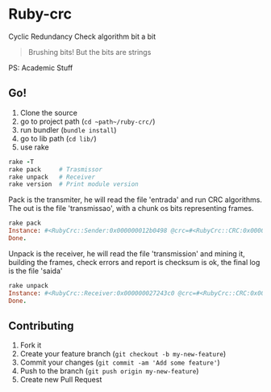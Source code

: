 # Ruby-crc

Cyclic Redundancy Check algorithm bit a bit

> Brushing bits! But the bits are strings

PS: Academic Stuff

## Go!

1. Clone the source
2. go to project path (`cd ~path~/ruby-crc/`)
3. run bundler (`bundle install`)
4. go to lib path (`cd lib/`)
5. use rake

```ruby
rake -T
rake pack     # Trasmissor
rake unpack   # Receiver
rake version  # Print module version
```

Pack is the transmiter, he will read the file 'entrada' and run CRC algorithms. The out is the file 'transmissao', with a chunk os bits representing frames.

```ruby
rake pack
Instance: #<RubyCrc::Sender:0x000000012b0498 @crc=#<RubyCrc::CRC:0x000000012b0448 @xorify=#<RubyCrc::Xorify:0x000000012b0420 @inc=5>>, @buffer=[], @frames=[]>
Done.
```

Unpack is the receiver, he will read the file 'transmission' and mining it, building the frames, check errors and report is checksum is ok, the final log is the file 'saida'

```ruby
rake unpack
Instance: #<RubyCrc::Receiver:0x000000027243c0 @crc=#<RubyCrc::CRC:0x00000002724348 @xorify=#<RubyCrc::Xorify:0x00000002724320 @inc=5>>, @buffered_frames="", @stack=[], @frames=[]>
Done.

```

## Contributing

1. Fork it
2. Create your feature branch (`git checkout -b my-new-feature`)
3. Commit your changes (`git commit -am 'Add some feature'`)
4. Push to the branch (`git push origin my-new-feature`)
5. Create new Pull Request
